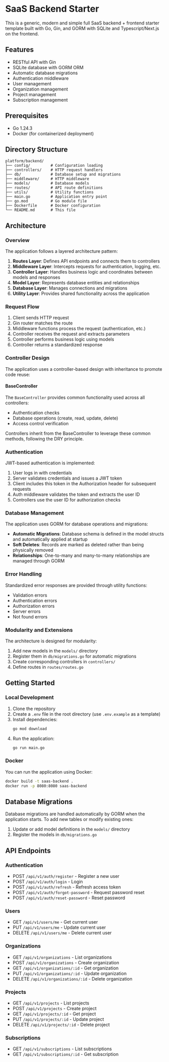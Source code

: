 # SaaS Backend Starter

This is a generic, modern and simple full SaaS backend + frontend starter template built with Go, Gin, and GORM with SQLite and Typescript/Next.js on the frontend.

## Features

- RESTful API with Gin
- SQLite database with GORM ORM
- Automatic database migrations
- Authentication middleware
- User management
- Organization management
- Project management
- Subscription management

## Prerequisites

- Go 1.24.3
- Docker (for containerized deployment)

## Directory Structure

```
platform/backend/
├── config/         # Configuration loading
├── controllers/    # HTTP request handlers
├── db/             # Database setup and migrations
├── middleware/     # HTTP middleware
├── models/         # Database models
├── routes/         # API route definitions
├── utils/          # Utility functions
├── main.go         # Application entry point
├── go.mod          # Go module file
├── Dockerfile      # Docker configuration
└── README.md       # This file
```

## Architecture

### Overview

The application follows a layered architecture pattern:

1. **Routes Layer**: Defines API endpoints and connects them to controllers
2. **Middleware Layer**: Intercepts requests for authentication, logging, etc.
3. **Controller Layer**: Handles business logic and coordinates between models and responses
4. **Model Layer**: Represents database entities and relationships
5. **Database Layer**: Manages connections and migrations
6. **Utility Layer**: Provides shared functionality across the application

### Request Flow

1. Client sends HTTP request
2. Gin router matches the route
3. Middleware functions process the request (authentication, etc.)
4. Controller receives the request and extracts parameters
5. Controller performs business logic using models
6. Controller returns a standardized response

### Controller Design

The application uses a controller-based design with inheritance to promote code reuse:

#### BaseController

The `BaseController` provides common functionality used across all controllers:

- Authentication checks
- Database operations (create, read, update, delete)
- Access control verification

Controllers inherit from the BaseController to leverage these common methods, following the DRY principle.

### Authentication

JWT-based authentication is implemented:

1. User logs in with credentials
2. Server validates credentials and issues a JWT token
3. Client includes this token in the Authorization header for subsequent requests
4. Auth middleware validates the token and extracts the user ID
5. Controllers use the user ID for authorization checks

### Database Management

The application uses GORM for database operations and migrations:

- **Automatic Migrations**: Database schema is defined in the model structs and automatically applied at startup
- **Soft Deletes**: Records are marked as deleted rather than being physically removed
- **Relationships**: One-to-many and many-to-many relationships are managed through GORM

### Error Handling

Standardized error responses are provided through utility functions:

- Validation errors
- Authentication errors
- Authorization errors
- Server errors
- Not found errors

### Modularity and Extensions

The architecture is designed for modularity:

1. Add new models in the `models/` directory
2. Register them in `db/migrations.go` for automatic migrations
3. Create corresponding controllers in `controllers/`
4. Define routes in `routes/routes.go`

## Getting Started

### Local Development

1. Clone the repository
2. Create a `.env` file in the root directory (use `.env.example` as a template)
3. Install dependencies:
   ```bash
   go mod download
   ```
4. Run the application:
   ```bash
   go run main.go
   ```

### Docker

You can run the application using Docker:

```bash
docker build -t saas-backend .
docker run -p 8080:8080 saas-backend
```

## Database Migrations

Database migrations are handled automatically by GORM when the application starts. To add new tables or modify existing ones:

1. Update or add model definitions in the `models/` directory
2. Register the models in `db/migrations.go`

## API Endpoints

### Authentication

- POST `/api/v1/auth/register` - Register a new user
- POST `/api/v1/auth/login` - Login
- POST `/api/v1/auth/refresh` - Refresh access token
- POST `/api/v1/auth/forgot-password` - Request password reset
- POST `/api/v1/auth/reset-password` - Reset password

### Users

- GET `/api/v1/users/me` - Get current user
- PUT `/api/v1/users/me` - Update current user
- DELETE `/api/v1/users/me` - Delete current user

### Organizations

- GET `/api/v1/organizations` - List organizations
- POST `/api/v1/organizations` - Create organization
- GET `/api/v1/organizations/:id` - Get organization
- PUT `/api/v1/organizations/:id` - Update organization
- DELETE `/api/v1/organizations/:id` - Delete organization

### Projects

- GET `/api/v1/projects` - List projects
- POST `/api/v1/projects` - Create project
- GET `/api/v1/projects/:id` - Get project
- PUT `/api/v1/projects/:id` - Update project
- DELETE `/api/v1/projects/:id` - Delete project

### Subscriptions

- GET `/api/v1/subscriptions` - List subscriptions
- GET `/api/v1/subscriptions/:id` - Get subscription 
